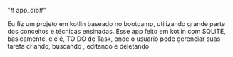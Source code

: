 "# app_dio#" 

Eu fiz um projeto em kotlin baseado no bootcamp, utilizando grande parte dos conceitos e técnicas ensinadas.
Esse app feito em kotlin com SQLITE, basicamente, ele é, TO DO de Task, onde o usuario pode gerenciar suas 
tarefa criando, buscando , editando e deletando 
